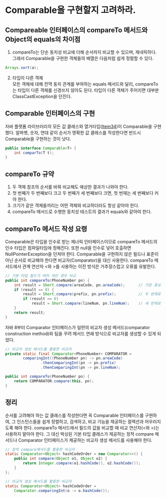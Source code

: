 # Comparable을 구현할지 고려하라.
## Compareable 인터페이스의 compareTo 메서드와 Object의 equals의 차이점
1. compareTo는 단순 동치성 비교에 더해 순서까지 비교할 수 있으며, 제네릭하다. </br>그래서 Comparable을 구현한 객체들의 배열은 다음처럼 쉽게 정렬할 수 있다.
```java
Arrays.sort(a);
```
2. 타입이 다른 객체</br>
모든 객체에 대해 전역 동치 관계를 부여하는 equals 메서드와 달리, compareTo는 타입이 다른 객체를 신경쓰지 않아도 된다. 타입이 다른 객체가 주어지면 대부분 ClassCastException을 던진다.

## Comparable 인터페이스의 구현 
자바 플랫폼 라이브러리의 모든 값 클래스와 열거타입([Item34]())이 Comparable을 구현했다. 알파벳, 숫자, 연대 같이 순서가 명확한 값 클래스를 작성한다면 반드시 Comparable을 구현하는 것이 낫다.
```java
public interface Comparable<T> {
    int comparTo(T t);
}
```

## compareTo 규약
1. 두 객체 참조의 순서를 바꿔 비교해도 예상한 결과가 나와야 한다.
2. 첫 번째가 두 번째보다 크고 두 번째가 세 번째보다 크면, 첫 번재는 세 번째보다 커야 한다.
3. 크기가 같은 객체들끼리는 어떤 객체와 비교하더라도 항상 같아야 한다.
4. compareTo 메서드로 수행한 동치성 테스트의 결과가 equals와 같아야 한다.

## compareTo 메서드 작성 요령
Comparable은 타입을 인수로 받는 제너릭 인터페이스이므로 compareTo 메서드의 인수 타입은 컴파일타임에 정해진다. 또한 null을 인수로 넣어 호출하면 NullPointerException을 던져야 한다.
Comparable을 구현하지 않은 필드나 표준이 아닌 순서로 비교해야 한다면 비교자(Comparator)을 대신 사용한다.
compareTo 메서드에서 관계 연산자 <와 >를 사용하는 이전 방식은 거추장스럽고 오류를 유발한다.

```java
// 기본 타입 필드가 여러 개인 경우 비교
public int compareTo(PhoneNumber pn) {
    int result = Short.compare(areaCode, pn.areaCode);      // 가장 중요한 필드
    if (result == 0) {
        result = Short.compare(prefix, pn.prefix);          // 두 번재로 중요한 필드
        if (result == 0)
            result = Short.compare(lineNum, pn.lineNum);    // 세 번재로 중요한 필드
    }
    return result;
}
```
자바 8부터 Comparator 인터페이스가 일련의 비교자 생성 메서드(comparator construction method)와 팀을 꾸려 메서드 연쇄 방식으로 비교자를 생성할 수 있게 되었다.

```java
// 비교자 생성 메서드를 활용한 비교자
private static final Comparator<PhoneNumber> COMPARATOR = 
        comparingInt((PhoneNumber pn) -> pn.areaCode)
                .thenComparingInt(pn -> pn.prefix)
                .thenComparingInt(pn -> pn.lineNum);

public int compareTo(PhoneNumber pn) {
    return COMPARATOR.compare(this, pn);
}
```

## 정리
순서를 고려해야 하는 값 클래스를 작성한다면 꼭 Comparable 인터페이스를 구현하여, 그 인스턴스들을 쉽게 정렬하고, 검색하고, 비교 기능을 제공하는 컬렉션과 어우러지도록 해야 한다.
compareTo 메서드에서 필드의 값을 비교할 때 비교 연산자(<와 >)는 사용하지 말아야 한다.
그 대신 박싱된 기본 타입 클래스가 제공하는 정적 compare 메서드나 Comparator 인터페이스가 제공하는 비교자 생성 메서드를 사용해야 한다.
```java
// 정적 compare메서드를 활용한 비교자
static Comparator<Object> hashCodeOrder = new Comparator<>() {
    public int compare(Object o1, Object o2) {
        return Integer.compare(o1.hashCode(), o2.hashCode());
    }
};

// 비교자 생성 메서드를 활용한 비교자
static Comparator<Object> hashCodeOrder = 
    Comparator.comparingInt(o -> o.hashCode());
```